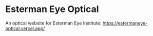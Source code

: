 # Esterman Eye Optical

An optical website for Esterman Eye Institute: https://estermaneye-optical.vercel.app/

